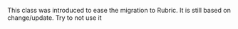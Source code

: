 This class was introduced to ease the migration to Rubric.It is still based on change/update.Try to not use it 